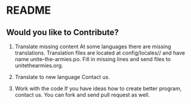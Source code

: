 # README

## Would you like to Contribute?

1. Translate missing content
   At some languages there are missing translations. Translation files are located at config/locales/<name>/ and have name unite-the-armies.po. Fill in missing lines and send files to unitethearmies.org.

2. Translate to new language
   Contact us.

3. Work with the code
   If you have ideas how to create better program, contact us. You can fork and send pull request as well.
